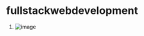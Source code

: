 ﻿# fullstackwebdevelopment

1. ![image](https://github.com/soubhagyaNayak/fullstackwebdevelopment/assets/45428643/99d3a1f5-4f8a-434b-aae8-83de81c9d2a6)
